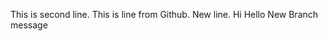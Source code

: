 <!-- Hi, this is a new. -->

This is second line.
This is line from Github.
New line.
Hi
Hello
New Branch message
